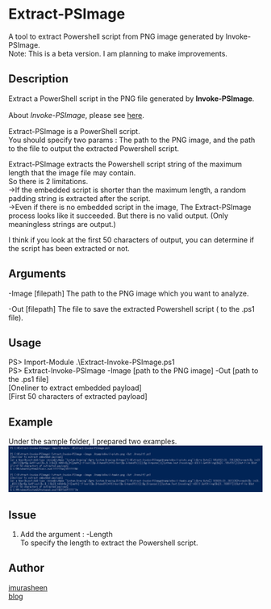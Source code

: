 # Extract-PSImage
A tool to extract Powershell script from PNG image generated by Invoke-PSImage.  
Note: This is a beta version. I am planning to make improvements. 

## Description
Extract a PowerShell script in the PNG file generated by **Invoke-PSImage**.  

About *Invoke-PSImage*, please see [here](https://github.com/peewpw/Invoke-PSImage). 　

Extract-PSImage is a PowerShell script.   
You should specify two params : The path to the PNG image, and the path to the file to output the extracted Powershell script.  

Extract-PSImage extracts the Powershell script string of the maximum length that the image file may contain.  
So there is 2 limitations.  
->If the embedded script is shorter than the maximum length, a random padding string is extracted after the script.  
->Even if there is no embedded script in the image, The Extract-PSImage process looks like it succeeded. But there is no valid output.
 (Only meaningless strings are output.)

I think if you look at the first 50 characters of output, you can determine if the script has been extracted or not.

## Arguments
-Image [filepath] The path to the PNG image which you want to analyze.

-Out [filepath] The file to save the extracted Powershell script ( to the .ps1 file).

## Usage
PS> Import-Module .\Extract-Invoke-PSImage.ps1  
PS> Extract-Invoke-PSImage -Image [path to the PNG image] -Out [path to the .ps1 file]  
[Oneliner to extract embedded payload]  
[First 50 characters of extracted payload]  

## Example
Under the sample folder, I prepared two examples.
![Extracting payload](https://github.com/imurasheen/Extract-PSImage/blob/master/extract_payload.png)

## Issue
1. Add the argument : -Length  
To specify the length to extract the Powershell script.  


## Author
[imurasheen](https://github.com/imurasheen)  
[blog](https://imurasheen.hatenablog.com/)  
